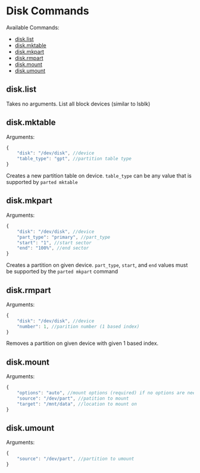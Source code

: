 # Disk Commands

Available Commands:

- [disk.list](#list)
- [disk.mktable](#mktable)
- [disk.mkpart](#mkpart)
- [disk.rmpart](#rmpart)
- [disk.mount](#mount)
- [disk.umount](#umount)


<a id="list"></a>
## disk.list
Takes no arguments.
List all block devices (similar to lsblk)


<a id="mktable"></a>
## disk.mktable
Arguments:
```javascript
{
    "disk": "/dev/disk", //device
    "table_type": "gpt", //partition table type
}
```
Creates a new partition table on device. `table_type` can be any value
that is supported by `parted mktable`


<a id="mkpart"></a>
## disk.mkpart
Arguments:
```javascript
{
    "disk": "/dev/disk", //device
    "part_type": "primary", //part_type
    "start": "1", //start sector
    "end": "100%", //end sector
}
```
Creates a partition on given device. `part_type`, `start`, and `end` values must
be supported by the `parted mkpart` command


<a id="rmpart"></a>
## disk.rmpart
Arguments:
```javascript
{
    "disk": "/dev/disk", //device
    "number": 1, //parition number (1 based index)
}
```
Removes a partition on given device with given 1 based index.


<a id="mount"></a>
## disk.mount
Arguments:
```javascript
{
    "options": "auto", //mount options (required) if no options are needed set to "auto"
    "source": "/dev/part", //patition to mount
    "target": "/mnt/data", //location to mount on
}
```

<a id="umount"></a>
## disk.umount
Arguments:
```javascript
{
    "source": "/dev/part", //partition to umount
}
```
